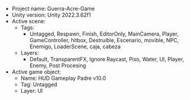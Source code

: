 <!-- UNITY CODE ASSIST INSTRUCTIONS START -->
- Project name: Guerra-Acre-Game
- Unity version: Unity 2022.3.62f1
- Active scene:
  - Tags:
    - Untagged, Respawn, Finish, EditorOnly, MainCamera, Player, GameController, hitbox, Destruible, Escenario, movible, NPC, Enemigo, LoaderScene, caja, cabeza
  - Layers:
    - Default, TransparentFX, Ignore Raycast, Piso, Water, UI, Player, Enemy, Post Procesing
- Active game object:
  - Name: HUD Gameplay Padre v10.0
  - Tag: Untagged
  - Layer: UI
<!-- UNITY CODE ASSIST INSTRUCTIONS END -->